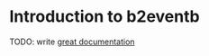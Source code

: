 # Introduction to b2eventb

TODO: write [great documentation](http://jacobian.org/writing/what-to-write/)
